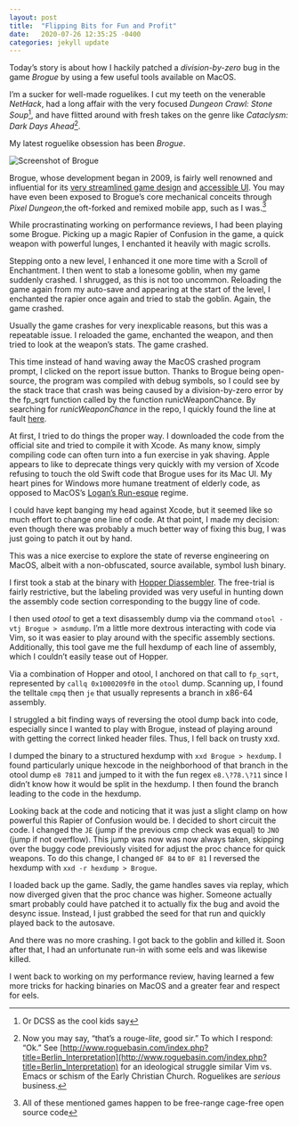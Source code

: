 ```yaml
---
layout: post
title:  "Flipping Bits for Fun and Profit"
date:   2020-07-26 12:35:25 -0400
categories: jekyll update
---
```


Today’s story is about how I hackily patched a _division-by-zero_ bug in the game _Brogue_ by using a few useful tools available on MacOS. 

I’m a sucker for well-made roguelikes. I cut my teeth on the venerable _NetHack_, had a long affair with the very 
focused _Dungeon Crawl: Stone Soup_[^1], and have flitted around with fresh takes on the genre like _Cataclysm: Dark Days Ahead_[^2].

My latest roguelike obsession has been _Brogue_.

![Screenshot of Brogue](https://user-images.githubusercontent.com/10816808/88485793-4d4c7600-cf3e-11ea-8c56-3599c806763a.png)

Brogue, whose development began in 2009, is fairly well renowned and influential for its 
[very streamlined game design](https://www.tigsource.com/2012/01/15/brogue/) and 
[accessible UI](https://www.rockpapershotgun.com/2015/01/23/have-you-played-brogue/). 
You may have even been exposed to Brogue’s core mechanical conceits through _Pixel Dungeon_,the oft-forked and remixed mobile app, such as I was.[^3]

While procrastinating working on performance reviews, I had been playing some Brogue. 
Picking up a magic Rapier of Confusion in the game, a quick weapon with powerful lunges, I enchanted it heavily with magic scrolls. 

Stepping onto a new level, I enhanced it one more time with a Scroll of Enchantment. 
I then went to stab a lonesome goblin, when my game suddenly crashed. I shrugged, as this is not too uncommon. 
Reloading the game again from my auto-save and appearing at the start of the level, I enchanted the rapier once again and tried to stab the goblin. 
Again, the game crashed.

Usually the game crashes for very inexplicable reasons, but this was a repeatable issue. 
I reloaded the game, enchanted the weapon, and then tried to look at the weapon’s stats. 
The game crashed.

This time instead of hand waving away the MacOS crashed program prompt, I clicked on the report issue button. 
Thanks to Brogue being open-source, the program was compiled with debug symbols, 
so I could see by the stack trace that crash was being caused by a 
division-by-zero error by the fp_sqrt function called by the function runicWeaponChance. 
By searching for _runicWeaponChance_ in the repo, 
I quickly found the line at fault [here](https://github.com/tsadok/brogue/blob/master/src/brogue/PowerTables.c#L418).

At first, I tried to do things the proper way. 
I downloaded the code from the official site and tried to compile it with Xcode. 
As many know, simply compiling code can often turn into a fun exercise in yak shaving. 
Apple appears to like to deprecate things very quickly with my version of Xcode 
refusing to touch the old Swift code that Brogue uses for its Mac UI. My heart pines 
for Windows more humane treatment of elderly code, as 
opposed to MacOS’s [Logan’s Run-esque](https://en.wikipedia.org/wiki/Logan%27s_Run_(film)) regime.  

I could have kept banging my head against Xcode, but it seemed like so much effort to change one 
line of code. At that point, I made my decision: even though there was probably a much better way 
of fixing this bug, I was just going to patch it out by hand. 

This was a nice exercise to explore the state of reverse engineering on MacOS, albeit with a non-obfuscated, source available, symbol lush binary. 

I first took a stab at the binary with [Hopper Diassembler](https://www.hopperapp.com/). 
The free-trial is fairly restrictive, but the labeling provided was very useful in 
hunting down the assembly code section corresponding to the buggy line of code.

I then used _otool_ to get a text disassembly dump via the command `otool -vtj Brogue > asmdump`. 
I’m a little more dextrous interacting with code via Vim, so it was easier to play around with the 
specific assembly sections. Additionally, this tool gave me the full hexdump of each line of assembly, 
which I couldn’t easily tease out of Hopper.

Via a combination of Hopper and otool, I anchored on that call to `fp_sqrt`, represented by `callq 0x1000209f0` 
in the `otool` dump. Scanning up, I found the telltale `cmpq` then `je` that usually represents a branch in x86-64 assembly. 

I struggled a bit finding ways of reversing the otool dump back into code, especially since I wanted to play 
with Brogue, instead of playing around with getting the correct linked header files. Thus, I fell back on trusty xxd. 

I dumped the binary to a structured hexdump with `xxd Brogue > hexdump`. I found particularly unique hexcode 
in the neighborhood of that branch in the otool dump `e8 7811` and jumped to it with the fun regex `e8.\?78.\?11` 
since I didn’t know how it would be split in the hexdump. I then found the branch leading to the code in the hexdump.

Looking back at the code and noticing that it was just a slight clamp on how powerful this Rapier of Confusion would be. 
I decided to short circuit the code. I changed the `JE` (jump if the previous cmp check was equal) to `JNO` (jump if not overflow). 
This jump was now was now always taken, skipping over the buggy code previously visited for adjust the proc chance for quick weapons. 
To do this change, I changed `0F 84` to `0F 81` I reversed the hexdump with `xxd -r hexdump > Brogue`.

I loaded back up the game. Sadly, the game handles saves via replay, which now diverged given that the proc chance was higher. 
Someone actually smart probably could have patched it to actually fix the bug and avoid the desync issue. 
Instead, I just grabbed the seed for that run and quickly played back to the autosave.

And there was no more crashing. I got back to the goblin and killed it. 
Soon after that, I had an unfortunate run-in with some eels and was likewise killed.

I went back to working on my performance review, having learned a few more tricks for 
hacking binaries on MacOS and a greater fear and respect for eels.  

[^1]: Or DCSS as the cool kids say

[^2]: Now you may say, “that’s a rouge-_lite_, good sir.” To which I respond: “Ok.” See  [http://www.roguebasin.com/index.php?title=Berlin_Interpretation](http://www.roguebasin.com/index.php?title=Berlin_Interpretation) for an ideological struggle similar Vim vs. Emacs or schism of the Early Christian Church. Roguelikes are _serious_ business. 

[^3]: All of these mentioned games happen to be free-range cage-free open source code

